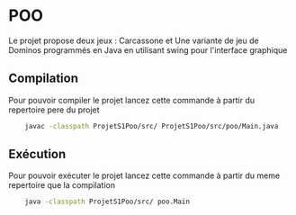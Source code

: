# POO

Le projet propose deux jeux : Carcassone et Une variante de jeu de Dominos programmés en Java en utilisant swing pour l'interface graphique

## Compilation

Pour pouvoir compiler le projet lancez cette commande à partir du repertoire pere du projet 

```bash
    javac -classpath ProjetS1Poo/src/ ProjetS1Poo/src/poo/Main.java 
```

## Exécution

Pour pouvoir exécuter le projet lancez cette commande à partir du meme repertoire que la compilation

```bash
    java -classpath ProjetS1Poo/src/ poo.Main 
```



